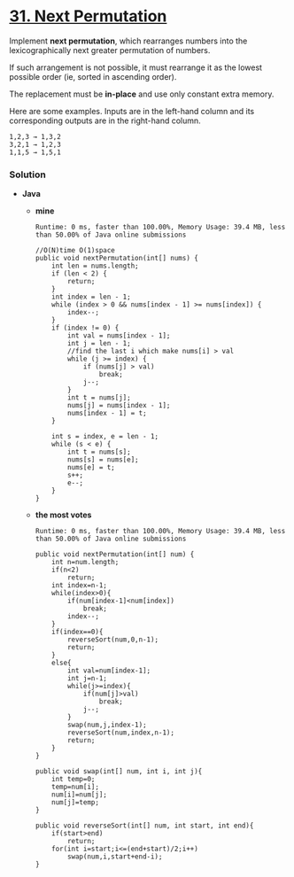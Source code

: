 # [31. Next Permutation](https://leetcode.com/problems/next-permutation/)

Implement **next permutation**, which rearranges numbers into the lexicographically next greater permutation of numbers.

If such arrangement is not possible, it must rearrange it as the lowest possible order (ie, sorted in ascending order).

The replacement must be **in-place** and use only constant extra memory.

Here are some examples. Inputs are in the left-hand column and its corresponding outputs are in the right-hand column.

```
1,2,3 → 1,3,2
3,2,1 → 1,2,3
1,1,5 → 1,5,1
```

### Solution
* **Java**
  * **mine**
    
    `Runtime: 0 ms, faster than 100.00%, Memory Usage: 39.4 MB, less than 50.00% of Java online submissions`
    ```
    //O(N)time O(1)space
    public void nextPermutation(int[] nums) {
        int len = nums.length;
        if (len < 2) {
            return;
        }
        int index = len - 1;
        while (index > 0 && nums[index - 1] >= nums[index]) {
            index--;
        }
        if (index != 0) {
            int val = nums[index - 1];
            int j = len - 1;
            //find the last i which make nums[i] > val
            while (j >= index) {
                if (nums[j] > val)
                    break;
                j--;
            }
            int t = nums[j];
            nums[j] = nums[index - 1];
            nums[index - 1] = t;
        }

        int s = index, e = len - 1;
        while (s < e) {
            int t = nums[s];
            nums[s] = nums[e];
            nums[e] = t;
            s++;
            e--;
        }
    }
    ```
    
  * **the most votes**
    
    `Runtime: 0 ms, faster than 100.00%, Memory Usage: 39.4 MB, less than 50.00% of Java online submissions`
    ```
    public void nextPermutation(int[] num) {
        int n=num.length;
        if(n<2)
            return;
        int index=n-1;        
        while(index>0){
            if(num[index-1]<num[index])
                break;
            index--;
        }
        if(index==0){
            reverseSort(num,0,n-1);
            return;
        }
        else{
            int val=num[index-1];
            int j=n-1;
            while(j>=index){
                if(num[j]>val)
                    break;
                j--;
            }
            swap(num,j,index-1);
            reverseSort(num,index,n-1);
            return;
        }
    }

    public void swap(int[] num, int i, int j){
        int temp=0;
        temp=num[i];
        num[i]=num[j];
        num[j]=temp;
    }

    public void reverseSort(int[] num, int start, int end){   
        if(start>end)
            return;
        for(int i=start;i<=(end+start)/2;i++)
            swap(num,i,start+end-i);
    }
    ```
